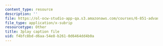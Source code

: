 ```yaml
---
content_type: resource
description: ''
file: https://ol-ocw-studio-app-qa.s3.amazonaws.com/courses/6-851-advanced-data-structures-spring-2012/f4bfc8bdd6aa54e8b2610d6464dd4b0a_u-HHY1ylhHY.vtt
file_type: application/x-subrip
resourcetype: Other
title: 3play caption file
uid: f4bfc8bd-d6aa-54e8-b261-0d6464dd4b0a
---
```

